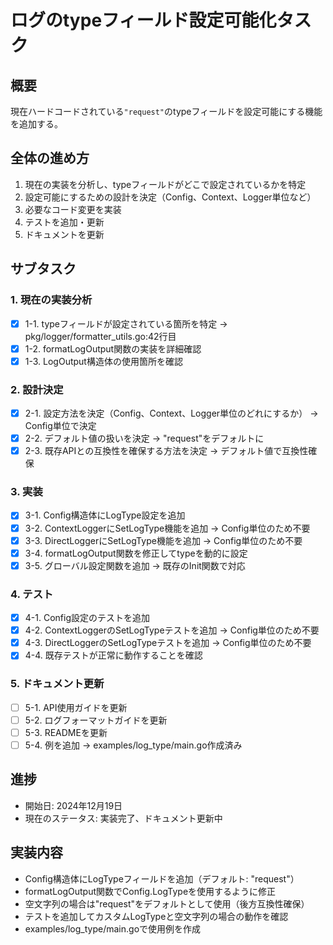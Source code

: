 # ログのtypeフィールド設定可能化タスク

## 概要
現在ハードコードされている`"request"`のtypeフィールドを設定可能にする機能を追加する。

## 全体の進め方
1. 現在の実装を分析し、typeフィールドがどこで設定されているかを特定
2. 設定可能にするための設計を決定（Config、Context、Logger単位など）
3. 必要なコード変更を実装
4. テストを追加・更新
5. ドキュメントを更新

## サブタスク

### 1. 現在の実装分析
- [x] 1-1. typeフィールドが設定されている箇所を特定 → pkg/logger/formatter_utils.go:42行目
- [x] 1-2. formatLogOutput関数の実装を詳細確認
- [x] 1-3. LogOutput構造体の使用箇所を確認

### 2. 設計決定
- [x] 2-1. 設定方法を決定（Config、Context、Logger単位のどれにするか） → Config単位で決定
- [x] 2-2. デフォルト値の扱いを決定 → "request"をデフォルトに
- [x] 2-3. 既存APIとの互換性を確保する方法を決定 → デフォルト値で互換性確保

### 3. 実装
- [x] 3-1. Config構造体にLogType設定を追加
- [x] 3-2. ContextLoggerにSetLogType機能を追加 → Config単位のため不要
- [x] 3-3. DirectLoggerにSetLogType機能を追加 → Config単位のため不要
- [x] 3-4. formatLogOutput関数を修正してtypeを動的に設定
- [x] 3-5. グローバル設定関数を追加 → 既存のInit関数で対応

### 4. テスト
- [x] 4-1. Config設定のテストを追加
- [x] 4-2. ContextLoggerのSetLogTypeテストを追加 → Config単位のため不要
- [x] 4-3. DirectLoggerのSetLogTypeテストを追加 → Config単位のため不要
- [x] 4-4. 既存テストが正常に動作することを確認

### 5. ドキュメント更新
- [ ] 5-1. API使用ガイドを更新
- [ ] 5-2. ログフォーマットガイドを更新
- [ ] 5-3. READMEを更新
- [ ] 5-4. 例を追加 → examples/log_type/main.go作成済み

## 進捗
- 開始日: 2024年12月19日
- 現在のステータス: 実装完了、ドキュメント更新中

## 実装内容
- Config構造体にLogTypeフィールドを追加（デフォルト: "request"）
- formatLogOutput関数でConfig.LogTypeを使用するように修正
- 空文字列の場合は"request"をデフォルトとして使用（後方互換性確保）
- テストを追加してカスタムLogTypeと空文字列の場合の動作を確認
- examples/log_type/main.goで使用例を作成
